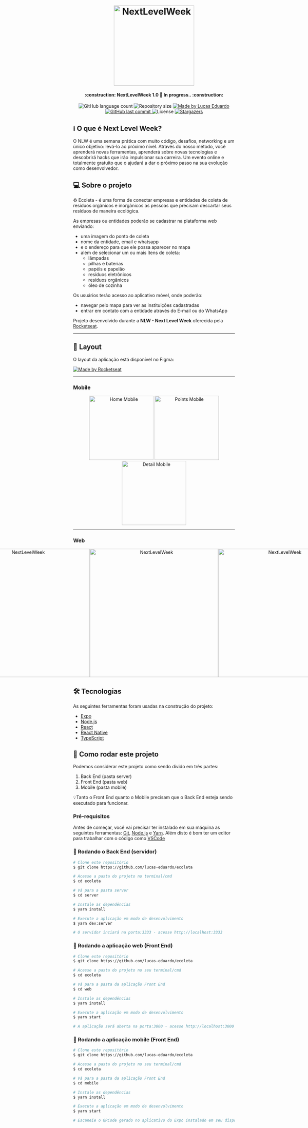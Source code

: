<h1 align="center">
  <img alt="NextLevelWeek" title="Next Level Week" src=".github/logo.svg" width="250" />
</h1>

<h4 align="center"> 
	:construction: NextLevelWeek 1.0 🚀 In progress.. :construction:
</h4>

<p align="center">
  <img alt="GitHub language count" src="https://img.shields.io/github/languages/count/lucas-eduardo/ecoleta?color=%2304D361">

  <img alt="Repository size" src="https://img.shields.io/github/repo-size/lucas-eduardo/ecoleta">
	
  <a href="https://www.linkedin.com/in/lucasdeveloperti/">
    <img alt="Made by Lucas Eduardo" src="https://img.shields.io/badge/made%20by-Lucas Eduardo-%2304D361">
  </a>

  <a href="https://github.com/lucas-eduardo/ecoleta/commits/master">
    <img alt="GitHub last commit" src="https://img.shields.io/github/last-commit/lucas-eduardo/ecoleta">
  </a>

  <img alt="License" src="https://img.shields.io/badge/license-MIT-brightgreen">

   <a href="https://github.com/lucas-eduardo/ecoleta/stargazers">
    <img alt="Stargazers" src="https://img.shields.io/github/stars/lucas-eduardo/ecoleta?style=social">
  </a>
</p>

## :information_source: O que é Next Level Week?

O NLW é uma semana prática com muito código, desafios, networking e um único objetivo: levá-lo ao próximo nível.
Através do nosso método, você aprenderá novas ferramentas, aprenderá sobre novas tecnologias e descobrirá hacks que irão impulsionar sua carreira.
Um evento online e totalmente gratuito que o ajudará a dar o próximo passo na sua evolução como desenvolvedor.

## 💻 Sobre o projeto

♻️ Ecoleta - é uma forma de conectar empresas e entidades de coleta de resíduos orgânicos e inorgânicos as pessoas que precisam descartar seus resíduos de maneira ecológica.

As empresas ou entidades poderão se cadastrar na plataforma web enviando:
- uma imagem do ponto de coleta
- nome da entidade, email e whatsapp
- e o endereço para que ele possa aparecer no mapa
- além de selecionar um ou mais ítens de coleta: 
  - lâmpadas
  - pilhas e baterias
  - papéis e papelão
  - resíduos eletrônicos
  - resíduos orgânicos
  - óleo de cozinha

Os usuários terão acesso ao aplicativo móvel, onde poderão:
- navegar pelo mapa para ver as instituições cadastradas
- entrar em contato com a entidade através do E-mail ou do WhatsApp

Projeto desenvolvido durante a **NLW - Next Level Week** oferecida pela [Rocketseat](rs).

---

## 🎨 Layout

O layout da aplicação está disponível no Figma:

<a href="https://www.figma.com/file/1SxgOMojOB2zYT0Mdk28lB/Ecoleta">
  <img alt="Made by Rocketseat" src="https://img.shields.io/badge/Acessar%20Layout%20-Figma-%2304D361">
</a>

---

### Mobile

<p align="center">
  <img alt="Home Mobile" title="#NextLevelWeek" src="./.github/home-mobile.jpeg" width="200px">

  <img alt="Points Mobile" title="#NextLevelWeek" src="./.github/points-mobile.jpeg" width="200px">

  <img alt="Detail Mobile" title="#NextLevelWeek" src="./.github/detail-mobile.jpeg" width="200px">
</p>

---

### Web

<p align="center" style="display: flex; align-items: flex-start; justify-content: center;">
  <img alt="NextLevelWeek" title="#NextLevelWeek" src="./.github/home-web.png" width="400px">

  <img alt="NextLevelWeek" title="#NextLevelWeek" src="./.github/register-web.png" width="400px">

  <img alt="NextLevelWeek" title="#NextLevelWeek" src="./.github/map-web.png" width="400px">

  <img alt="NextLevelWeek" title="#NextLevelWeek" src="./.github/items-web.png" width="400px">

  <img alt="NextLevelWeek" title="#NextLevelWeek" src="./.github/modal-web.png" width="400px">
</p>

## 🛠 Tecnologias

As seguintes ferramentas foram usadas na construção do projeto:

- [Expo][expo]
- [Node.js][nodejs]
- [React][reactjs]
- [React Native][rn]
- [TypeScript][typescript]

## 🚀 Como rodar este projeto

Podemos considerar este projeto como sendo divido em três partes:
1. Back End (pasta server) 
2. Front End (pasta web)
3. Mobile (pasta mobile)

💡Tanto o Front End quanto o Mobile precisam que o Back End esteja sendo executado para funcionar.

### Pré-requisitos

Antes de começar, você vai precisar ter instalado em sua máquina as seguintes ferramentas:
[Git](https://git-scm.com), [Node.js][nodejs] e [Yarn][yarn]. 
Além disto é bom ter um editor para trabalhar com o código como [VSCode][vscode]

### 🎲 Rodando o Back End (servidor)

```bash
# Clone este repositório
$ git clone https://github.com/lucas-eduardo/ecoleta

# Acesse a pasta do projeto no terminal/cmd
$ cd ecoleta

# Vá para a pasta server
$ cd server

# Instale as dependências
$ yarn install

# Execute a aplicação em modo de desenvolvimento
$ yarn dev:server

# O servidor inciará na porta:3333 - acesse http://localhost:3333 
```

### 🧭 Rodando a aplicação web (Front End)

```bash
# Clone este repositório
$ git clone https://github.com/lucas-eduardo/ecoleta

# Acesse a pasta do projeto no seu terminal/cmd
$ cd ecoleta

# Vá para a pasta da aplicação Front End
$ cd web

# Instale as dependências
$ yarn install

# Execute a aplicação em modo de desenvolvimento
$ yarn start

# A aplicação será aberta na porta:3000 - acesse http://localhost:3000
```

### 📱 Rodando a aplicação mobile (Front End)

```bash
# Clone este repositório
$ git clone https://github.com/lucas-eduardo/ecoleta

# Acesse a pasta do projeto no seu terminal/cmd
$ cd ecoleta

# Vá para a pasta da aplicação Front End
$ cd mobile

# Instale as dependências
$ yarn install

# Execute a aplicação em modo de desenvolvimento
$ yarn start

# Escaneie o QRCode gerado no aplicativo do Expo instalado em seu dispositivo
```

[nodejs]: https://nodejs.org/
[typescript]: https://www.typescriptlang.org/
[expo]: https://expo.io/
[reactjs]: https://reactjs.org
[rn]: https://facebook.github.io/react-native/
[yarn]: https://yarnpkg.com/
[vscode]: https://code.visualstudio.com/
[license]: https://opensource.org/licenses/MIT
[rs]: https://rocketseat.com.br